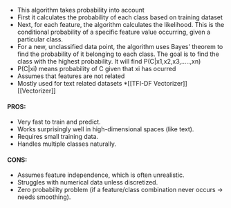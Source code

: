 * This algorithm takes probability into account
* First it calculates the probability of each class based on training dataset
* Next, for each feature, the algorithm calculates the likelihood. This is the conditional probability of a specific feature value occurring, given a particular class.
* For a new, unclassified data point, the algorithm uses Bayes' theorem to find the probability of it belonging to each class. The goal is to find the class with the highest probability. It will find P(C|x1,x2,x3,.....,xn)
* P(C|xi) means probability of C given that xi has ocurred
* Assumes that features are not related
* Mostly used for text related datasets
*[[TFI-DF Vectorizer]]
[[Vectorizer]]
#### PROS:
* Very fast to train and predict.
* Works surprisingly well in high-dimensional spaces (like text).
* Requires small training data.
* Handles multiple classes naturally.
#### CONS:
* Assumes feature independence, which is often unrealistic.
* Struggles with numerical data unless discretized.
* Zero probability problem (if a feature/class combination never occurs → needs smoothing).